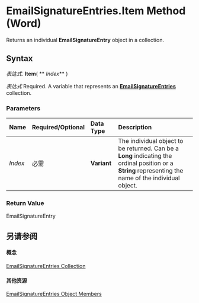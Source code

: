 
# EmailSignatureEntries.Item Method (Word)

Returns an individual  **EmailSignatureEntry** object in a collection.


## Syntax

 _表达式_. **Item**( ** _Index_** )

 _表达式_ Required. A variable that represents an **[EmailSignatureEntries](42a63f45-f989-be32-e75a-059c9a77c6f1.md)** collection.


### Parameters



|**Name**|**Required/Optional**|**Data Type**|**Description**|
|:-----|:-----|:-----|:-----|
| _Index_|必需|**Variant**|The individual object to be returned. Can be a  **Long** indicating the ordinal position or a **String** representing the name of the individual object.|

### Return Value

EmailSignatureEntry


## 另请参阅


#### 概念


[EmailSignatureEntries Collection](42a63f45-f989-be32-e75a-059c9a77c6f1.md)
#### 其他资源


[EmailSignatureEntries Object Members](http://msdn.microsoft.com/library/a6ee6027-ec48-6762-fccb-8c68242c1f90%28Office.15%29.aspx)